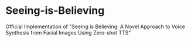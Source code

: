 # Seeing-is-Believing
Official Implementation of "Seeing is Believing: A Novel Approach to Voice Synthesis from Facial Images Using Zero-shot TTS"
